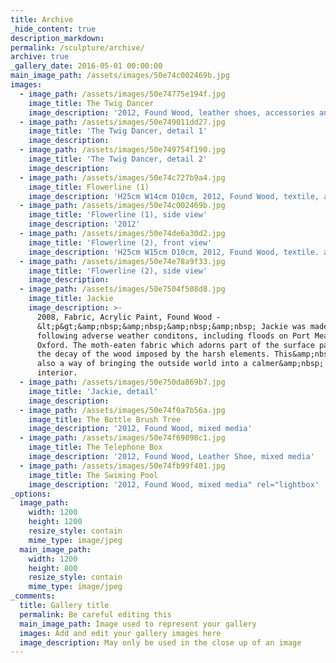 ```yaml
---
title: Archive
_hide_content: true
description_markdown:
permalink: /sculpture/archive/
archive: true
_gallery_date: 2016-05-01 00:00:00
main_image_path: /assets/images/50e74c002469b.jpg
images:
  - image_path: /assets/images/50e74775e194f.jpg
    image_title: The Twig Dancer
    image_description: '2012, Found Wood, leather shoes, accessories and acrylic paint'
  - image_path: /assets/images/50e749011dd27.jpg
    image_title: 'The Twig Dancer, detail 1'
    image_description:
  - image_path: /assets/images/50e749754f190.jpg
    image_title: 'The Twig Dancer, detail 2'
    image_description:
  - image_path: /assets/images/50e74c727b9a4.jpg
    image_title: Flowerline (1)
    image_description: 'H25cm W14cm D10cm, 2012, Found Wood, textile, acrylic paint'
  - image_path: /assets/images/50e74c002469b.jpg
    image_title: 'Flowerline (1), side view'
    image_description: '2012'
  - image_path: /assets/images/50e74de6a30d2.jpg
    image_title: 'Flowerline (2), front view'
    image_description: 'H25cm W15cm D10cm, 2012, Found Wood, textile. acrylic paint'
  - image_path: /assets/images/50e74e78a9f33.jpg
    image_title: 'Flowerline (2), side view'
    image_description:
  - image_path: /assets/images/50e7504f508d8.jpg
    image_title: Jackie
    image_description: >-
      2008, Fabric, Acrylic Paint, Found Wood -
      &lt;p&gt;&amp;nbsp;&amp;nbsp;&amp;nbsp;&amp;nbsp; Jackie was made
      following adverse weather conditons, including floods on Port Meadow in
      Oxford. The moth-eaten fabric which adorns part of the surface parallels
      the decay of the wood imposed by the harsh elements. This&amp;nbsp;was
      also a way of bringing the outside world into a calmer&amp;nbsp; domestic
      interior.
  - image_path: /assets/images/50e750da869b7.jpg
    image_title: 'Jackie, detail'
    image_description:
  - image_path: /assets/images/50e74f0a7b56a.jpg
    image_title: The Bottle Brush Tree
    image_description: '2012, Found Wood, mixed media'
  - image_path: /assets/images/50e74f69098c1.jpg
    image_title: The Telephone Box
    image_description: '2012, Found Wood, Leather Shoe, mixed media'
  - image_path: /assets/images/50e74fb99f401.jpg
    image_title: The Swiming Pool
    image_description: '2012, Found Wood, mixed media" rel="lightbox'
_options:
  image_path:
    width: 1200
    height: 1200
    resize_style: contain
    mime_type: image/jpeg
  main_image_path:
    width: 1200
    height: 800
    resize_style: contain
    mime_type: image/jpeg
_comments:
  title: Gallery title
  permalink: Be careful editing this
  main_image_path: Image used to represent your gallery
  images: Add and edit your gallery images here
  image_description: May only be used in the close up of an image
---
```


